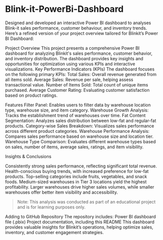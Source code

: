 # Blink-it-PowerBi-Dashboard
Designed and developed an interactive Power BI dashboard to analyses Blink-it sales performance, customer behaviour, and inventory trends.
Here’s a refined version of your project overview tailored for Blinkit’s Power BI Dashboard:

Project Overview
This project presents a comprehensive Power BI dashboard for analyzing Blinkit's sales performance, customer behavior, and inventory distribution. The  dashboard provides key insights and opportunities for optimization using various KPIs and interactive visualizations.
Key Performance Indicators (KPIs)
The dashboard focuses on the following primary KPIs:
Total Sales: Overall revenue generated from all items sold.
Average Sales: Revenue per sale, helping assess transactional value.
Number of Items Sold: Total count of unique items purchased.
Average Customer Rating: Evaluating customer satisfaction based on product ratings.

Features
Filter Panel: Enables users to filter data by warehouse location type, warehouse size, and item category.
Warehouse Growth Analysis: Tracks the establishment trend of warehouses over time.
Fat Content Segmentation: Analyzes sales distribution between low-fat and regular-fat products.
Category-wise Sales Breakdown: Visualizes sales performance across different product categories.
Warehouse Performance Analysis: Compares sales performance based on warehouse size and location tier.
Warehouse Type Comparison: Evaluates different warehouse types based on sales, number of items, average sales, ratings, and item visibility.

Insights & Conclusions

Consistently strong sales performance, reflecting significant total revenue.
Health-conscious buying trends, with increased preference for low-fat products.
Top-selling categories include fruits, vegetables, and snack foods.
Medium-sized warehouses in Tier 3 locations yield the highest profitability.
Larger warehouses drive higher sales volumes, while smaller warehouses offer better item visibility and accessibility.


> Note: This analysis was conducted as part of an educational project and is for learning purposes only.


Adding to GitHub Repository
The repository includes:
Power BI dashboard file (.pbix)
Project documentation, including this README
This dashboard provides valuable insights for Blinkit’s operations, helping optimize sales, inventory, and customer engagement strategies.

